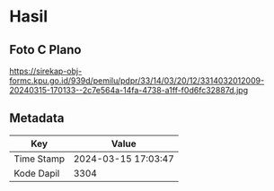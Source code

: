 # Hasil

## Foto C Plano

https://sirekap-obj-formc.kpu.go.id/939d/pemilu/pdpr/33/14/03/20/12/3314032012009-20240315-170133--2c7e564a-14fa-4738-a1ff-f0d6fc32887d.jpg


## Metadata

| Key        | Value               |
| ---------- | ------------------- |
| Time Stamp | 2024-03-15 17:03:47 |
| Kode Dapil | 3304                |



